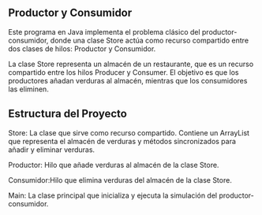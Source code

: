 Productor y Consumidor
---
Este programa en Java implementa el problema clásico del productor-consumidor, donde una clase Store actúa como recurso compartido entre dos
clases de hilos: Productor y Consumidor.

La clase Store representa un almacén de un restaurante,
que es un recurso compartido entre los hilos Producer y Consumer. El objetivo es que los productores  añadan verduras al almacén,
mientras que los consumidores las eliminen.

Estructura del Proyecto
---
Store: La clase que sirve como recurso compartido. Contiene un ArrayList que representa el almacén de verduras y
métodos sincronizados para añadir y eliminar verduras.

Productor: Hilo que añade verduras al almacén de la clase Store.

Consumidor:Hilo que elimina verduras del almacén de la clase Store.

Main: La clase principal que inicializa y ejecuta la simulación del productor-consumidor.